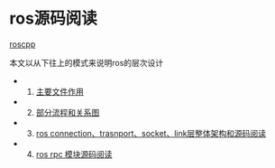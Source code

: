 # ros源码阅读

[roscpp](https://github.com/ros/ros_comm/tree/melodic-devel/clients/roscpp)

本文以从下往上的模式来说明ros的层次设计

- 1. [主要文件作用](https://github.com/echopairs/ros-robot/blob/master/ros-source-code-read/1%20ros%E4%B8%BB%E8%A6%81%E6%96%87%E4%BB%B6%E7%9A%84%E4%BD%9C%E7%94%A8.md)
- 2. [部分流程和关系图](https://github.com/echopairs/ros-robot/blob/master/ros-source-code-read/2%20%E9%83%A8%E5%88%86%E6%B5%81%E7%A8%8B%E5%92%8C%E5%85%B3%E7%B3%BB%E5%9B%BE.md)
- 3. [ros connection、trasnport、socket、link层整体架构和源码阅读](https://github.com/echopairs/ros-robot/blob/master/ros-source-code-read/3%20ros%20connection%20transport%20socket%E5%B1%82%E6%BA%90%E7%A0%81%E9%98%85%E8%AF%BB%E6%80%BB%E7%BB%93.md)
- 4. [ros rpc 模块源码阅读](https://github.com/echopairs/ros-robot/blob/master/ros-source-code-read/4.%20ros%20rpc%20%E6%A8%A1%E5%9D%97%E6%BA%90%E7%A0%81%E9%98%85%E8%AF%BB.md)
